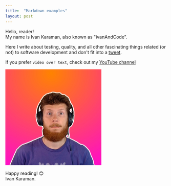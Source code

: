 ```yaml
---
title:  "Markdown examples"
layout: post
---
```


Hello, reader!  
My name is Ivan Karaman, also known as "ivanAndCode".  

Here I write about testing, quality, and all other fascinating things related (or not) to software development and don't fit into a [tweet](https://twitter.com/ivan_karaman).

If you prefer `video over text`, check out my [YouTube channel](https://www.youtube.com/c/ivanandcode/videos)  

![Avatar of Ivan Karaman](../assets/ava_300px.jpg)  

Happy reading! 😊  
Ivan Karaman.
